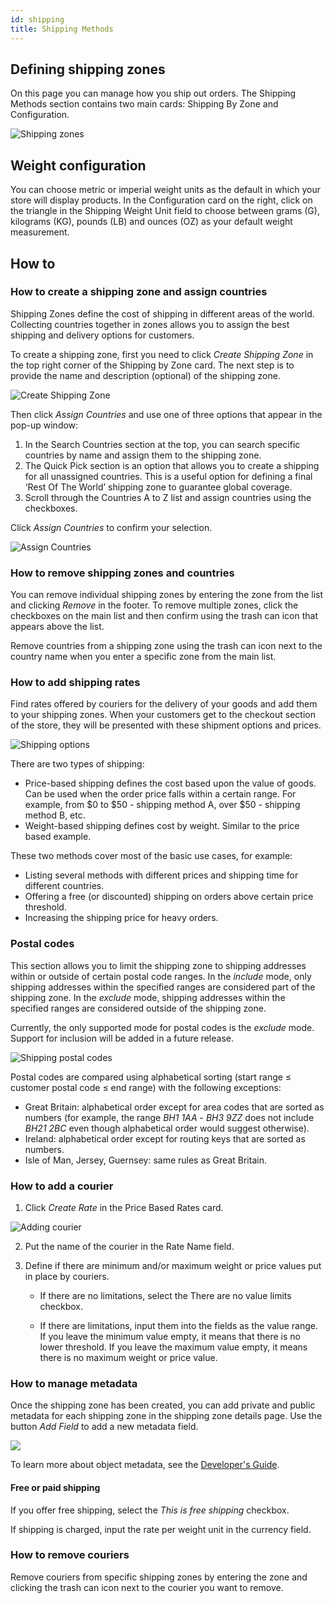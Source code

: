 ```yaml
---
id: shipping
title: Shipping Methods
---
```


## Defining shipping zones 

On this page you can manage how you ship out orders. The Shipping Methods section contains two main cards: Shipping By Zone and Configuration.

![Shipping zones](../screenshots/config-shipping-zone-list.jpeg)


## Weight configuration

You can choose metric or imperial weight units as the default in which your store will display products. In the Configuration card on the right, click on the triangle in the Shipping Weight Unit field to choose between grams (G), kilograms (KG), pounds (LB) and ounces (OZ) as your default weight measurement.

## How to

### How to create a shipping zone and assign countries

Shipping Zones define the cost of shipping in different areas of the world. Collecting countries together in zones allows you to assign the best shipping and delivery options for customers.

To create a shipping zone, first you need to click _Create Shipping Zone_ in the top right corner of the Shipping by Zone card. The next step is to provide the name and description (optional) of the shipping zone. 

![Create Shipping Zone](../screenshots/config-shipping-zone-create-new.jpg)

Then click _Assign Countries_ and use one of three options that appear in the pop-up window:

1. In the Search Countries section at the top, you can search specific countries by name and assign them to the shipping zone.
2. The Quick Pick section is an option that allows you to create a shipping for all unassigned countries. This is a useful option for defining a final ‘Rest Of The World’ shipping zone to guarantee global coverage.
3. Scroll through the Countries A to Z list and assign countries using the checkboxes.

Click _Assign Countries_ to confirm your selection.

![Assign Countries](../screenshots/config-shipping-zone-assign-countries.jpg)

### How to remove shipping zones and countries

You can remove individual shipping zones by entering the zone from the list and clicking _Remove_ in the footer. To remove multiple zones, click the checkboxes on the main list and then confirm using the trash can icon that appears above the list.

Remove countries from a shipping zone using the trash can icon next to the country name when you enter a specific zone from the main list.


### How to add shipping rates

Find rates offered by couriers for the delivery of your goods and add them to your shipping zones. When your customers get to the checkout section of the store, they will be presented with these shipment options and prices.

![Shipping options](../screenshots/config-shipping-zone-details.jpeg)

There are two types of shipping:

- Price-based shipping defines the cost based upon the value of goods. Can be used when the order price falls within a certain range. For example, from $0 to $50 - shipping method A, over $50 - shipping method B, etc.
- Weight-based shipping defines cost by weight. Similar to the price based example. 

These two methods cover most of the basic use cases, for example:

* Listing several methods with different prices and shipping time for different countries.
* Offering a free (or discounted) shipping on orders above certain price threshold.
* Increasing the shipping price for heavy orders.


### Postal codes

This section allows you to limit the shipping zone to shipping addresses within or outside of certain postal code ranges.
In the *include* mode, only shipping addresses within the specified ranges are considered part of the shipping zone. In the *exclude* mode, shipping addresses within the specified ranges are considered outside of the shipping zone.

Currently, the only supported mode for postal codes is the *exclude* mode. Support for inclusion will be added in a future release.

![Shipping postal codes](../screenshots/postal-codes.png)

Postal codes are compared using alphabetical sorting (start range ≤ customer postal code ≤ end range) with the following exceptions:
- Great Britain: alphabetical order except for area codes that are sorted as numbers (for example, the range *BH1 1AA* - *BH3 9ZZ* does not include *BH21 2BC* even though alphabetical order would suggest otherwise).
- Ireland: alphabetical order except for routing keys that are sorted as numbers.
- Isle of Man, Jersey, Guernsey: same rules as Great Britain.


### How to add a courier

1. Click _Create&nbsp;Rate_ in the Price Based Rates card.

![Adding courier](../screenshots/config-shipping-zone-prices.jpeg)

2. Put the name of the courier in the Rate Name field.

3. Define if there are minimum and/or maximum weight or price values put in place by couriers. 

    * If there are no limitations, select the There are no value limits checkbox. 

    * If there are limitations, input them into the fields as the value range. If you leave the minimum value empty, it means that there is no lower threshold. If you leave the maximum value empty, it means there is no maximum weight or price value.

### How to manage metadata

Once the shipping zone has been created, you can add private and public metadata for each shipping zone in the shipping zone details page. Use the button _Add Field_ to add a new metadata field.

![](../screenshots/metadata.jpg)

To learn more about object metadata, see the [Developer's Guide](developer/metadata.mdx).

#### Free or paid shipping

If you offer free shipping, select the _This is free shipping_ checkbox. 

If shipping is charged, input the rate per weight unit in the currency field.


### How to remove couriers

Remove couriers from specific shipping zones by entering the zone and clicking the trash can icon next to the courier you want to remove. 
